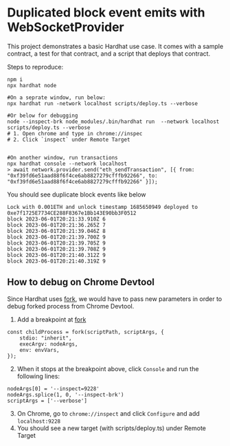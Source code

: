 # Duplicated block event emits with WebSocketProvider

This project demonstrates a basic Hardhat use case. It comes with a sample contract, a test for that contract, and a script that deploys that contract.

Steps to reproduce:

```shell
npm i
npx hardhat node

#On a seprate window, run below:
npx hardhat run -network localhost scripts/deploy.ts --verbose

#Or below for debugging
node --inspect-brk node_modules/.bin/hardhat run  --network localhost scripts/deploy.ts --verbose
# 1. Open chrome and type in chrome://inspec
# 2. Click `inspect` under Remote Target


#On another window, run transactions
npx hardhat console --network localhost
> await network.provider.send("eth_sendTransaction", [{ from: "0xf39fd6e51aad88f6f4ce6ab8827279cfffb92266", to: "0xf39fd6e51aad88f6f4ce6ab8827279cfffb92266" }]);
```

You should see duplicate block events like below
```
Lock with 0.001ETH and unlock timestamp 1685650949 deployed to 0xe7f1725E7734CE288F8367e1Bb143E90bb3F0512
block 2023-06-01T20:21:33.910Z 6
block 2023-06-01T20:21:36.265Z 7
block 2023-06-01T20:21:39.046Z 8
block 2023-06-01T20:21:39.700Z 9
block 2023-06-01T20:21:39.705Z 9
block 2023-06-01T20:21:39.708Z 9
block 2023-06-01T20:21:40.312Z 9
block 2023-06-01T20:21:40.319Z 9
```


## How to debug on Chrome Devtool
Since Hardhat uses [fork](https://github.com/NomicFoundation/hardhat/blob/3ae4a78044c1dcb36eaca27c3af2d03b5145e173/packages/hardhat-core/src/internal/util/scripts-runner.ts#L32), we would have to pass new parameters in order to debug forked process from Chrome Devtool.

1. Add a breakpoint at [fork](https://github.com/NomicFoundation/hardhat/blob/3ae4a78044c1dcb36eaca27c3af2d03b5145e173/packages/hardhat-core/src/internal/util/scripts-runner.ts#L32)
```
const childProcess = fork(scriptPath, scriptArgs, {
    stdio: "inherit",
    execArgv: nodeArgs,
    env: envVars,
});
```
2. When it stops at the breakpoint above, click `Console` and run the following lines:
```
nodeArgs[0] = '--inspect=9228'
nodeArgs.splice(1, 0, '--inspect-brk')
scriptArgs = ['--verbose']
```
3. On Chrome, go to `chrome://inspect` and click `Configure` and add `localhost:9228`
4. You should see a new target (with scripts/deploy.ts) under Remote Target